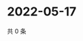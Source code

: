 # 2022-05-17

共 0 条

<!-- BEGIN WEIBO -->
<!-- 最后更新时间 Tue May 17 2022 16:18:15 GMT+0800 (China Standard Time) -->

<!-- END WEIBO -->
